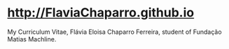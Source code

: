 # http://FlaviaChaparro.github.io
My Curriculum Vitae, Flávia Eloisa Chaparro Ferreira, student of Fundação Matias Machline.
